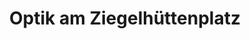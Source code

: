 ---
title: "Optik am Ziegelhüttenplatz"
url: /frankfurt-am-main/optik-am-ziegelhuettenplatz/
shop: Optiker
---